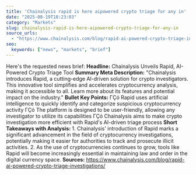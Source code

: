 ```yaml
---
title: 'Chainalysis rapid is here aipowered crypto triage for any in'
date: "2025-08-19T18:23:03"
category: "Markets"
slug: chainalysis-rapid-is-here-aipowered-crypto-triage-for-any-in
source_urls:
  - "https://www.chainalysis.com/blog/rapid-ai-powered-crypto-triage-investigations/"
seo:
  keywords: ["news", "markets", "brief"]
---
```

Here's the requested news brief:  **Headline:**  Chainalysis Unveils Rapid, AI-Powered Crypto Triage Tool  **Summary Meta Description:** "Chainalysis introduces Rapid, a cutting-edge AI-driven solution for crypto investigators. This innovative tool simplifies and accelerates cryptocurrency analysis, making it accessible to all. Learn more about its features and potential impact on the industry."  **Bullet Key Points:**  ΓÇó Rapid uses artificial intelligence to quickly identify and categorize suspicious cryptocurrency activity ΓÇó The platform is designed to be user-friendly, allowing any investigator to utilize its capabilities ΓÇó Chainalysis aims to make crypto investigation more efficient with Rapid's AI-driven triage process  **Short Takeaways with Analysis:**  1. Chainalysis' introduction of Rapid marks a significant advancement in the field of cryptocurrency investigations, potentially making it easier for authorities to track and prosecute illicit activities. 2. As the use of cryptocurrencies continues to grow, tools like Rapid will become increasingly essential in maintaining law and order in the digital currency space.  **Sources:** https://www.chainalysis.com/blog/rapid-ai-powered-crypto-triage-investigations/ 
